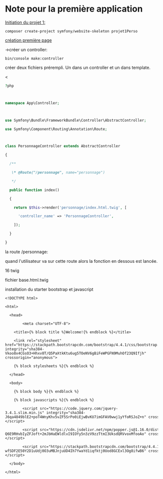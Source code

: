 # Note pour la première application 

<u>Initiation du projet 1:</u>

```
composer create-project symfony/website-skeleton projet1Perso
```

<u>création première page</u>

->créer un controller:

```
bin/console make:controller
```

créer deux fichiers prérempli. Un dans un controller et un dans template.

<

```php
?php



namespace App\Controller;



use Symfony\Bundle\FrameworkBundle\Controller\AbstractController;

use Symfony\Component\Routing\Annotation\Route;



class PersonnageController extends AbstractController

{

  /**

   \* @Route("/personnage", name="personnage")

   */

  public function index()

  {

​    return $this->render('personnage/index.html.twig', [

​      'controller_name' => 'PersonnageController',

​    ]);

  }

}
```

la route /personnage:

quand l'utilisateur va sur cette route alors la fonction en dessous est lancée.



16 twig

fichier base.html.twig

installation du starter bootstrap et javascript

```
<!DOCTYPE html>

<html>

  <head>

        <meta charset="UTF-8">

​    <title>{% block title %}Welcome!{% endblock %}</title>

​    <link rel="stylesheet" href="https://stackpath.bootstrapcdn.com/bootstrap/4.4.1/css/bootstrap.min.css" integrity="sha384-Vkoo8x4CGsO3+Hhxv8T/Q5PaXtkKtu6ug5TOeNV6gBiFeWPGFN9MuhOf23Q9Ifjh" crossorigin="anonymous">

​    {% block stylesheets %}{% endblock %}

  </head>

  <body>

​    {% block body %}{% endblock %}

​    {% block javascripts %}{% endblock %}

        <script src="https://code.jquery.com/jquery-3.4.1.slim.min.js" integrity="sha384-J6qa4849blE2+poT4WnyKhv5vZF5SrPo0iEjwBvKU7imGFAV0wwj1yYfoRSJoZ+n" crossorigin="anonymous"></script>

        <script src="https://cdn.jsdelivr.net/npm/popper.js@1.16.0/dist/umd/popper.min.js" integrity="sha384-Q6E9RHvbIyZFJoft+2mJbHaEWldlvI9IOYy5n3zV9zzTtmI3UksdQRVvoxMfooAo" crossorigin="anonymous"></script>

        <script src="https://stackpath.bootstrapcdn.com/bootstrap/4.4.1/js/bootstrap.min.js" integrity="sha384-wfSDF2E50Y2D1uUdj0O3uMBJnjuUD4Ih7YwaYd1iqfktj0Uod8GCExl3Og8ifwB6" crossorigin="anonymous"></script>

  </body>

</html>
```

